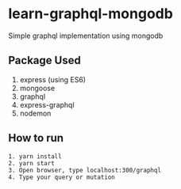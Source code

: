 # learn-graphql-mongodb

Simple graphql implementation using mongodb

## Package Used
1. express (using ES6)
2. mongoose
3. graphql
4. express-graphql
5. nodemon

## How to run
```
1. yarn install
2. yarn start
3. Open browser, type localhost:300/graphql
4. Type your query or mutation